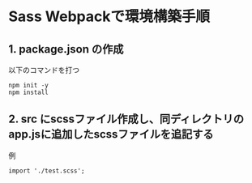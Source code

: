 # Sass Webpackで環境構築手順
## 1. package.json の作成
以下のコマンドを打つ
```
npm init -y
npm install
```
## 2. src にscssファイル作成し、同ディレクトリのapp.jsに追加したscssファイルを追記する
例
```
import './test.scss';
```